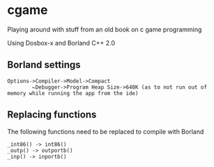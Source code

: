 # cgame

Playing around with stuff from an old book on c game programming

Using Dosbox-x and Borland C++ 2.0

## Borland settings

```
Options->Compiler->Model->Compact
        ⌙Debugger->Program Heap Size->640K (as to not run out of memory while running the app from the ide)
```

## Replacing functions

The following functions need to be replaced to compile with Borland

```
_int86() -> int86()
_outp() -> outportb()
_inp() -> inportb()
```
